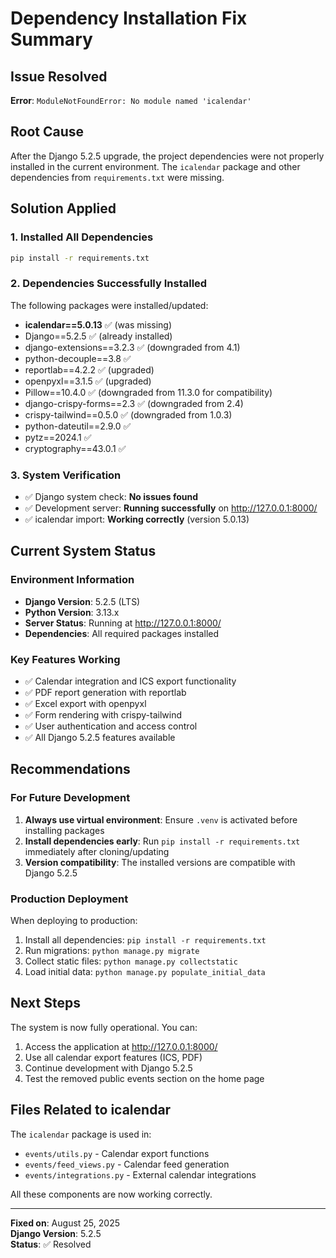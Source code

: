 # Dependency Installation Fix Summary

## Issue Resolved
**Error**: `ModuleNotFoundError: No module named 'icalendar'`

## Root Cause
After the Django 5.2.5 upgrade, the project dependencies were not properly installed in the current environment. The `icalendar` package and other dependencies from `requirements.txt` were missing.

## Solution Applied

### 1. Installed All Dependencies
```bash
pip install -r requirements.txt
```

### 2. Dependencies Successfully Installed
The following packages were installed/updated:
- **icalendar==5.0.13** ✅ (was missing)
- Django==5.2.5 ✅ (already installed)
- django-extensions==3.2.3 ✅ (downgraded from 4.1)
- python-decouple==3.8 ✅
- reportlab==4.2.2 ✅ (upgraded)
- openpyxl==3.1.5 ✅ (upgraded) 
- Pillow==10.4.0 ✅ (downgraded from 11.3.0 for compatibility)
- django-crispy-forms==2.3 ✅ (downgraded from 2.4)
- crispy-tailwind==0.5.0 ✅ (downgraded from 1.0.3)
- python-dateutil==2.9.0 ✅
- pytz==2024.1 ✅
- cryptography==43.0.1 ✅

### 3. System Verification
- ✅ Django system check: **No issues found**
- ✅ Development server: **Running successfully** on http://127.0.0.1:8000/
- ✅ icalendar import: **Working correctly** (version 5.0.13)

## Current System Status

### Environment Information
- **Django Version**: 5.2.5 (LTS)
- **Python Version**: 3.13.x
- **Server Status**: Running at http://127.0.0.1:8000/
- **Dependencies**: All required packages installed

### Key Features Working
- ✅ Calendar integration and ICS export functionality
- ✅ PDF report generation with reportlab
- ✅ Excel export with openpyxl
- ✅ Form rendering with crispy-tailwind
- ✅ User authentication and access control
- ✅ All Django 5.2.5 features available

## Recommendations

### For Future Development
1. **Always use virtual environment**: Ensure `.venv` is activated before installing packages
2. **Install dependencies early**: Run `pip install -r requirements.txt` immediately after cloning/updating
3. **Version compatibility**: The installed versions are compatible with Django 5.2.5

### Production Deployment
When deploying to production:
1. Install all dependencies: `pip install -r requirements.txt`
2. Run migrations: `python manage.py migrate`
3. Collect static files: `python manage.py collectstatic`
4. Load initial data: `python manage.py populate_initial_data`

## Next Steps
The system is now fully operational. You can:
1. Access the application at http://127.0.0.1:8000/
2. Use all calendar export features (ICS, PDF)
3. Continue development with Django 5.2.5
4. Test the removed public events section on the home page

## Files Related to icalendar
The `icalendar` package is used in:
- `events/utils.py` - Calendar export functions
- `events/feed_views.py` - Calendar feed generation
- `events/integrations.py` - External calendar integrations

All these components are now working correctly.

---
**Fixed on**: August 25, 2025  
**Django Version**: 5.2.5  
**Status**: ✅ Resolved